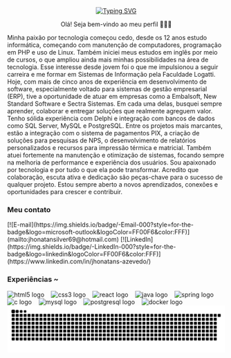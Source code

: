 
<div align="center">
  <a href="https://git.io/typing-svg">
    <img src="https://readme-typing-svg.demolab.com?font=Fira+Code&weight=500&size=22&pause=1000&color=FF00F6&center=true&vCenter=true&random=false&width=524&lines=%E2%8A%B9+Welcome+to+my+profile!+%CB%99%E1%B5%95%CB%99+%E2%8A%B9+" alt="Typing SVG">
  </a>
</div>

<p align="center">Olá! Seja bem-vindo ao meu perfil 🙂👨‍💻
  
Minha paixão por tecnologia começou cedo, desde os 12 anos estudo informática, começando com manutenção de computadores, programação em PHP e uso de Linux. Também iniciei meus estudos em inglês por meio de cursos, o que ampliou ainda mais minhas possibilidades na área de tecnologia. Esse interesse desde jovem foi o que me impulsionou a seguir carreira e me formar em Sistemas de Informação pela Faculdade Logatti.
Hoje, com mais de cinco anos de experiência em desenvolvimento de software, especialmente voltado para sistemas de gestão empresarial (ERP), tive a oportunidade de atuar em empresas como a Embalsoft, New Standard Software e Sectra Sistemas. Em cada uma delas, busquei sempre aprender, colaborar e entregar soluções que realmente agreguem valor.
Tenho sólida experiência com Delphi e integração com bancos de dados como SQL Server, MySQL e PostgreSQL. Entre os projetos mais marcantes, estão a integração com o sistema de pagamentos PIX, a criação de soluções para pesquisas de NPS, o desenvolvimento de relatórios personalizados e recursos para impressão térmica e matricial. Também atuei fortemente na manutenção e otimização de sistemas, focando sempre na melhoria de performance e experiência dos usuários.
Sou apaixonado por tecnologia e por tudo o que ela pode transformar. Acredito que colaboração, escuta ativa e dedicação são peças-chave para o sucesso de qualquer projeto. Estou sempre aberto a novos aprendizados, conexões e oportunidades para crescer e contribuir.

<h3 align="left">Meu contato</h3>
[![E-mail](https://img.shields.io/badge/-Email-000?style=for-the-badge&logo=microsoft-outlook&logoColor=FF00F6&color:FFF)](mailto:jhonatansilver69@hotmail.com)
[![LinkedIn](https://img.shields.io/badge/-LinkedIn-000?style=for-the-badge&logo=linkedin&logoColor=FF00F6&color:FFF)](https://www.linkedin.com/in/jhonatans-azevedo/)

<h3 align="left">Experiências ~</h3>

<div align="left">
  <img src="https://cdn.jsdelivr.net/gh/devicons/devicon/icons/html5/html5-original.svg" height="25" alt="html5 logo"  />
  <img width="8" />
  <img src="https://cdn.jsdelivr.net/gh/devicons/devicon/icons/css3/css3-original.svg" height="25" alt="css3 logo"  />
  <img width="8" />
  <img src="https://cdn.jsdelivr.net/gh/devicons/devicon/icons/react/react-original.svg" height="25" alt="react logo"  />
  <img width="8" />
  <img src="https://cdn.jsdelivr.net/gh/devicons/devicon/icons/java/java-original.svg" height="25" alt="java logo"  />
  <img width="8" />
  <img src="https://cdn.jsdelivr.net/gh/devicons/devicon/icons/spring/spring-original.svg" height="25" alt="spring logo"  />
  <img width="8" />
  <img src="https://cdn.jsdelivr.net/gh/devicons/devicon/icons/c/c-original.svg" height="25" alt="c logo"  />
  <img width="8" />
  <img src="https://cdn.jsdelivr.net/gh/devicons/devicon/icons/mysql/mysql-original.svg" height="25" alt="mysql logo"  />
  <img width="8" />
  <img src="https://cdn.jsdelivr.net/gh/devicons/devicon/icons/postgresql/postgresql-original.svg" height="25" alt="postgresql logo"  />
  <img width="8" />
  <img src="https://cdn.jsdelivr.net/gh/devicons/devicon/icons/docker/docker-original.svg" height="25" alt="docker logo"  />
</div>

<picture align="center">
  <source media="(prefers-color-scheme: dark)" srcset="https://raw.githubusercontent.com/jhonatansilver/jhonatansilver/output/github-contribution-grid-snake-dark.svg">
  <source media="(prefers-color-scheme: light)" srcset="https://raw.githubusercontent.com/jhonatansilver/jhonatansilver/output/github-contribution-grid-snake-dark.svg">
  <img align="center" alt="github contribution grid snake animation" src="https://raw.githubusercontent.com/jhonatansilver/jhonatansilver/output/github-contribution-grid-snake.svg">
</picture>

